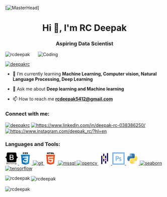 [![MasterHead](https://www.commercient.com/wp-content/uploads/2019/12/deepLearning.gif)]
<h1 align="center">Hi 👋, I'm RC Deepak</h1>
<h3 align="center">Aspiring Data Scientist</h3>
<img align="right" alt="Coding" width="400" src="https://149695847.v2.pressablecdn.com/wp-content/uploads/2018/12/developer-dribbble.gif">

<p align="left"> <img src="https://komarev.com/ghpvc/?username=rcdeepak&label=Profile%20views&color=0e75b6&style=flat" alt="rcdeepak" /> </p>

<p align="left"> <a href="https://twitter.com/deepakrc" target="blank"><img src="https://img.shields.io/twitter/follow/deepakrc?logo=twitter&style=for-the-badge" alt="deepakrc" /></a> </p>

- 🌱 I’m currently learning **Machine Learning, Computer vision, Natural Language Processing, Deep Learning**

- 💬 Ask me about **Deep learning and Machine learning**

- 📫 How to reach me **rcdeepak5412@gmail.com**

<h3 align="left">Connect with me:</h3>
<p align="left">
<a href="https://twitter.com/deepakrc" target="blank"><img align="center" src="https://raw.githubusercontent.com/rahuldkjain/github-profile-readme-generator/master/src/images/icons/Social/twitter.svg" alt="deepakrc" height="30" width="40" /></a>
<a href="https://linkedin.com/in/https://www.linkedin.com/in/deepak-rc-038386250/" target="blank"><img align="center" src="https://raw.githubusercontent.com/rahuldkjain/github-profile-readme-generator/master/src/images/icons/Social/linked-in-alt.svg" alt="https://www.linkedin.com/in/deepak-rc-038386250/" height="30" width="40" /></a>
<a href="https://instagram.com/https://www.instagram.com/deepak_rc/?hl=en" target="blank"><img align="center" src="https://raw.githubusercontent.com/rahuldkjain/github-profile-readme-generator/master/src/images/icons/Social/instagram.svg" alt="https://www.instagram.com/deepak_rc/?hl=en" height="30" width="40" /></a>
</p>

<h3 align="left">Languages and Tools:</h3>
<p align="left"> <a href="https://getbootstrap.com" target="_blank" rel="noreferrer"> <img src="https://raw.githubusercontent.com/devicons/devicon/master/icons/bootstrap/bootstrap-plain-wordmark.svg" alt="bootstrap" width="40" height="40"/> </a> <a href="https://www.w3schools.com/css/" target="_blank" rel="noreferrer"> <img src="https://raw.githubusercontent.com/devicons/devicon/master/icons/css3/css3-original-wordmark.svg" alt="css3" width="40" height="40"/> </a> <a href="https://git-scm.com/" target="_blank" rel="noreferrer"> <img src="https://www.vectorlogo.zone/logos/git-scm/git-scm-icon.svg" alt="git" width="40" height="40"/> </a> <a href="https://www.w3.org/html/" target="_blank" rel="noreferrer"> <img src="https://raw.githubusercontent.com/devicons/devicon/master/icons/html5/html5-original-wordmark.svg" alt="html5" width="40" height="40"/> </a> <a href="https://www.microsoft.com/en-us/sql-server" target="_blank" rel="noreferrer"> <img src="https://www.svgrepo.com/show/303229/microsoft-sql-server-logo.svg" alt="mssql" width="40" height="40"/> </a> <a href="https://opencv.org/" target="_blank" rel="noreferrer"> <img src="https://www.vectorlogo.zone/logos/opencv/opencv-icon.svg" alt="opencv" width="40" height="40"/> </a> <a href="https://pandas.pydata.org/" target="_blank" rel="noreferrer"> <img src="https://raw.githubusercontent.com/devicons/devicon/2ae2a900d2f041da66e950e4d48052658d850630/icons/pandas/pandas-original.svg" alt="pandas" width="40" height="40"/> </a> <a href="https://www.photoshop.com/en" target="_blank" rel="noreferrer"> <img src="https://raw.githubusercontent.com/devicons/devicon/master/icons/photoshop/photoshop-line.svg" alt="photoshop" width="40" height="40"/> </a> <a href="https://www.python.org" target="_blank" rel="noreferrer"> <img src="https://raw.githubusercontent.com/devicons/devicon/master/icons/python/python-original.svg" alt="python" width="40" height="40"/> </a> <a href="https://seaborn.pydata.org/" target="_blank" rel="noreferrer"> <img src="https://seaborn.pydata.org/_images/logo-mark-lightbg.svg" alt="seaborn" width="40" height="40"/> </a> <a href="https://www.tensorflow.org" target="_blank" rel="noreferrer"> <img src="https://www.vectorlogo.zone/logos/tensorflow/tensorflow-icon.svg" alt="tensorflow" width="40" height="40"/> </a> </p>

<p><img align="left" src="https://github-readme-stats.vercel.app/api/top-langs?username=rcdeepak&show_icons=true&locale=en&layout=compact" alt="rcdeepak" /></p>

<p>&nbsp;<img align="center" src="https://github-readme-stats.vercel.app/api?username=rcdeepak&show_icons=true&locale=en" alt="rcdeepak" /></p>

<p><img align="center" src="https://github-readme-streak-stats.herokuapp.com/?user=rcdeepak&" alt="rcdeepak" /></p>
